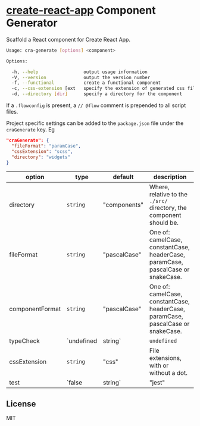 # [create-react-app](https://github.com/facebookincubator/create-react-app) Component Generator

Scaffold a React component for Create React App.

```bash
Usage: cra-generate [options] <component>

Options:

  -h, --help                 output usage information
  -V, --version              output the version number
  -f, --functional           create a functional component
  -c, --css-extension [ext   specify the extension of generated css files
  -d, --directory [dir]      specify a directory for the component
```

If a `.flowconfig` is present, a `// @flow` comment is prepended to all script files.

Project specific settings can be added to the `package.json` file under the `craGenerate` key. Eg

```json
"craGenerate": {
  "fileFormat": "paramCase",
  "cssExtension": "scss",
  "directory": "widgets"
}
```

| option          | type    | default     | description                                                                      |
|-----------------|---------|-------------|----------------------------------------------------------------------------------|
| directory       | `string`  | "components"  | Where, relative to the `./src/` directory, the component should be.                          |
| fileFormat      | `string`  | "pascalCase"  | One of: camelCase, constantCase, headerCase, paramCase, pascalCase or snakeCase. |
| componentFormat | `string`  | "pascalCase"  | One of: camelCase, constantCase, headerCase, paramCase, pascalCase or snakeCase. |
| typeCheck       | `undefined|string` | `undefined` | Can be set explicitly to "flow".                                                 |
| cssExtension    | `string`  | "css"         | File extensions, with or without a dot.                                      |
| test            | `false|string` | "jest"   | Only jest for now. Can be skipped with false.                                  |

## License

MIT
